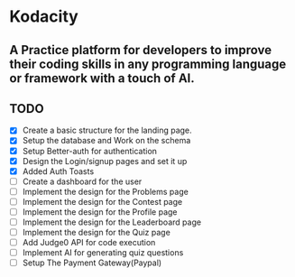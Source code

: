 # Kodacity

## A Practice platform for developers to improve their coding skills in any programming language or framework with a touch of AI.

## TODO
- [x] Create a basic structure for the landing page.
- [x] Setup the database and Work on the schema
- [x] Setup Better-auth for authentication
- [x] Design the Login/signup pages and set it up
- [x] Added Auth Toasts
- [ ] Create a dashboard for the user
- [ ] Implement the design for the Problems page
- [ ] Implement the design for the Contest page
- [ ] Implement the design for the Profile page
- [ ] Implement the design for the Leaderboard page
- [ ] Implement the design for the Quiz page
- [ ] Add Judge0 API for code execution
- [ ] Implement AI for generating quiz questions
- [ ] Setup The Payment Gateway(Paypal)
